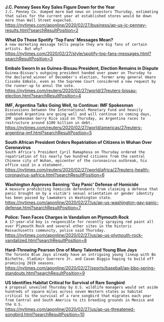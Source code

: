 **J.C. Penney Sees Key Sales Figure Down for the Year**\
`J.C. Penney Co. dumped more bad news on investors Thursday, estimating that sales for the current year at established stores would be down more than Wall Street expected.`\
https://nytimes.com/aponline/2020/02/27/business/ap-us-jc-penney-results.html?searchResultPosition=2

**What Do Those Spotify ‘Top Fans’ Messages Mean?**\
`A new marketing message tells people they are big fans of certain artists. But why?`\
https://nytimes.com/2020/02/27/style/spotify-top-fans-messages.html?searchResultPosition=3

**Embalo Sworn In as Guinea-Bissau President, Election Remains in Dispute**\
`Guinea-Bissau's outgoing president handed over power on Thursday to the declared winner of December's election, former army general Umaro Cissoko Embalo, even as the Supreme Court considered a new request by the runner-up to annul the vote. `\
https://nytimes.com/reuters/2020/02/27/world/27reuters-bissau-election.html?searchResultPosition=4

**IMF, Argentina Talks Going Well, to Continue: IMF Spokesman**\
`Discussions between the International Monetary Fund and heavily indebted Argentina are going well and will continue in coming days, IMF spokesman Gerry Rice said on Thursday, as Argentina races to restructure around $100 billion in debt.`\
https://nytimes.com/reuters/2020/02/27/world/americas/27reuters-argentina-imf.html?searchResultPosition=5

**South African President Orders Repatriation of Citizens in Wuhan Over Coronavirus**\
`South Africa's President Cyril Ramaphosa on Thursday ordered the repatriation of his nearly two hundred citizens from the central Chinese city of Wuhan, epicenter of the coronavirus outbreak, his office said in a statement.`\
https://nytimes.com/reuters/2020/02/27/world/africa/27reuters-health-coronavirus-safrica.html?searchResultPosition=6

**Washington Approves Banning 'Gay Panic' Defense of Homicide**\
`A measure prohibiting homicide defendants from claiming a defense that panic brought on by a victim's sexual orientation or gender identity has been passed by lawmakers in Washington state.`\
https://nytimes.com/aponline/2020/02/27/us/ap-us-washington-gay-panic-defense.html?searchResultPosition=7

**Police: Teen Faces Charges in Vandalism on Plymouth Rock**\
`A 17-year-old boy is responsible for recently spraying red paint all over Plymouth Rock and several other sites in the historic Massachusetts community, police said Thursday.`\
https://nytimes.com/aponline/2020/02/27/us/ap-us-plymouth-rock-vandalized.html?searchResultPosition=8

**Hard-Throwing Pearson One of Many Talented Young Blue Jays**\
`The Toronto Blue Jays already have an intriguing young lineup with Bo Bichette, Vladimir Guerrero Jr. and Cavan Biggio hoping to build off promising 2019 seasons.`\
https://nytimes.com/aponline/2020/02/27/sports/baseball/ap-bbo-spring-standouts.html?searchResultPosition=9

**US Identifies Habitat Critical for Survival of Rare Songbird**\
`A proposal unveiled Thursday by U.S. wildlife managers would set aside hundreds of square miles across seven Western states as habitat critical to the survival of a rare songbird that migrates each year from Central and South America to its breeding grounds in Mexico and the U.S.`\
https://nytimes.com/aponline/2020/02/27/us/ap-us-threatened-songbird.html?searchResultPosition=10

